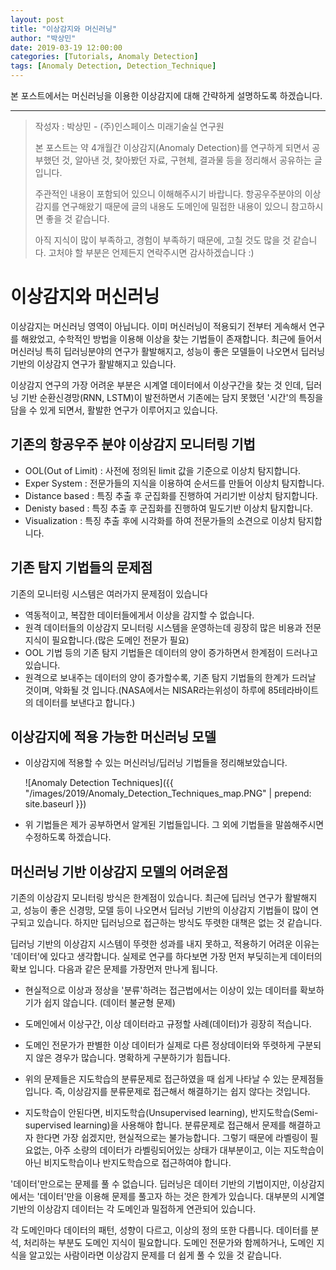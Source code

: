```yaml
---
layout: post
title: "이상감지와 머신러닝"
author: "박상민"
date: 2019-03-19 12:00:00
categories: [Tutorials, Anomaly Detection]
tags: [Anomaly Detection, Detection_Technique]
---
```


본 포스트에서는 머신러닝을 이용한 이상감지에 대해 간략하게 설명하도록 하겠습니다.

---

> 작성자 : 박상민 - (주)인스페이스 미래기술실 연구원
>
> 본 포스트는 약 4개월간 이상감지(Anomaly Detection)를 연구하게 되면서 공부했던 것, 알아낸 것, 찾아봤던 자료, 구현체, 결과물 등을 정리해서 공유하는 글 입니다.
>
> 주관적인 내용이 포함되어 있으니 이해해주시기 바랍니다. 항공우주분야의 이상감지를 연구해왔기 때문에 글의 내용도 도메인에 밀접한 내용이 있으니 참고하시면 좋을 것 같습니다.
>
> 아직 지식이 많이 부족하고, 경험이 부족하기 때문에, 고칠 것도 많을 것 같습니다. 고처야 할 부분은 언제든지 연락주시면 감사하겠습니다 :)

# 이상감지와 머신러닝

이상감지는 머신러닝 영역이 아닙니다. 이미 머신러닝이 적용되기 전부터 게속해서 연구를 해왔었고, 수학적인 방법을 이용해 이상을 찾는 기법들이 존재합니다. 최근에 들어서 머신러닝 특히 딥러닝분야의 연구가 활발해지고, 성능이 좋은 모델들이 나오면서 딥러닝 기반의 이상감지 연구가 활발해지고 있습니다.   

이상감지 연구의 가장 어려운 부분은 시계열 데이터에서 이상구간을 찾는 것 인데, 딥러닝 기반 순환신경망(RNN, LSTM)이 발전하면서 기존에는 담지 못했던 '시간'의 특징을 담을 수 있게 되면서, 활발한 연구가 이루어지고 있습니다.

## 기존의 항공우주 분야 이상감지 모니터링 기법

* OOL(Out of Limit) : 사전에 정의된 limit 값을 기준으로 이상치 탐지합니다.
* Exper System : 전문가들의 지식을 이용하여 순서드를 만들어 이상치 탐지합니다.
* Distance based : 특징 추출 후 군집화를 진행하여 거리기반 이상치 탐지합니다.
* Denisty based : 특징 추출 후 군집화를 진행하여 밀도기반 이상치 탐지합니다.
* Visualization : 특징 추출 후에 시각화를 하여 전문가들의 소견으로 이상치 탐지합니다.

## 기존 탐지 기법들의 문제점

기존의 모니터링 시스템은 여러가지 문제점이 있습니다

* 역동적이고, 복잡한 데이터들에게서 이상을 감지할 수 없습니다.
* 원격 데이터들의 이상감지 모니터링 시스템을 운영하는데 굉장히 많은 비용과 전문지식이 필요합니다.(많은 도메인 전문가 필요)
* OOL 기법 등의 기존 탐지 기법들은 데이터의 양이 증가하면서 한계점이 드러나고 있습니다.
* 원격으로 보내주는 데이터의 양이 증가할수록, 기존 탐지 기법들의 한계가 드러날 것이며, 악화될 것 입니다.(NASA에서는 NISAR라는위성이 하루에 85테라바이트의 데이터를 보낸다고 합니다.)

## 이상감지에 적용 가능한 머신러닝 모델

* 이상감지에 적용할 수 있는 머신러닝/딥러닝 기법들을 정리해보았습니다.  

   ![Anomaly Detection Techniques]({{ "/images/2019/Anomaly_Detection_Techniques_map.PNG" | prepend: site.baseurl }})

* 위 기법들은 제가 공부하면서 알게된 기법들입니다. 그 외에 기법들을 말씀해주시면 수정하도록 하겠습니다.
   

## 머신러닝 기반 이상감지 모델의 어려운점

기존의 이상감지 모니터링 방식은 한계점이 있습니다. 최근에 딥러닝 연구가 활발해지고, 성능이 좋은 신경망, 모델 등이 나오면서 딥러닝 기반의 이상감지 기법들이 많이 연구되고 있습니다. 하지만 딥러닝으로 접근하는 방식도 뚜렷한 대책은 없는 것 같습니다.

딥러닝 기반의 이상감지 시스템이 뚜렷한 성과를 내지 못하고, 적용하기 어려운 이유는 '데이터'에 있다고 생각합니다. 실제로 연구를 하다보면 가장 먼저 부딪히는게 데이터의 확보 입니다. 다음과 같은 문제를 가장먼저 만나게 됩니다.

* 현실적으로 이상과 정상을 '분류'하려는 접근법에서는 이상이 있는 데이터를 확보하기가 쉽지 않습니다. (데이터 불균형 문제)
* 도메인에서 이상구간, 이상 데이터라고 규정할 사례(데이터)가 굉장히 적습니다.
* 도메인 전문가가 판별한 이상 데이터가 실제로 다른 정상데이터와 뚜렷하게 구분되지 않은 경우가 많습니다. 명확하게 구분하기가 힘듭니다.

* 위의 문제들은 지도학습의 분류문제로 접근하였을 때 쉽게 나타날 수 있는 문제점들 입니다. 즉, 이상감지를 분류문제로 접근해서 해결하기는 쉽지 않다는 것입니다.

* 지도학습이 안된다면, 비지도학습(Unsupervised learning), 반지도학습(Semi-supervised learning)을 사용해야 합니다. 분류문제로 접근해서 문제를 해결하고자 한다면 가장 쉽겠지만, 현실적으로는 불가능합니다. 그렇기 때문에 라벨링이 필요없는, 아주 소량의 데이터가 라벨링되어있는 상태가 대부분이고, 이는 지도학습이 아닌 비지도학습이나 반지도학습으로 접근하여야 합니다.

'데이터'만으로는 문제를 풀 수 없습니다. 딥러닝은 데이터 기반의 기법이지만, 이상감지에서는 '데이터'만을 이용해 문제를 풀고자 하는 것은 한계가 있습니다. 대부분의 시계열 기반의 이상감지 데이터는 각 도메인과 밀접하게 연관되어 있습니다.   

각 도메인마다 데이터의 패턴, 성향이 다르고, 이상의 정의 또한 다릅니다. 데이터를 분석, 처리하는 부분도 도메인 지식이 필요합니다. 도메인 전문가와 함께하거나, 도메인 지식을 알고있는 사람이라면 이상감지 문제를 더 쉽게 풀 수 있을 것 같습니다.
